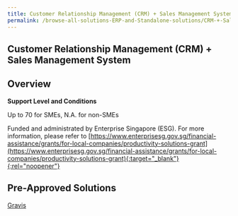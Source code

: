 ```yaml
---
title: Customer Relationship Management (CRM) + Sales Management System
permalink: /browse-all-solutions-ERP-and-Standalone-solutions/CRM-+-Sales-Mgmt-System
---
```


## Customer Relationship Management (CRM) + Sales Management System
## Overview

**Support Level and Conditions**

Up to 70 for SMEs, N.A. for non-SMEs

Funded and administrated by Enterprise Singapore (ESG). For more information, please refer to [https://www.enterprisesg.gov.sg/financial-assistance/grants/for-local-companies/productivity-solutions-grant](https://www.enterprisesg.gov.sg/financial-assistance/grants/for-local-companies/productivity-solutions-grant){:target="_blank"}{:rel="noopener"}

## Pre-Approved Solutions

<a href='/productivity-solutions-grant/solutionrepo/solution2963' target='_blank'>Gravis</a><br>
